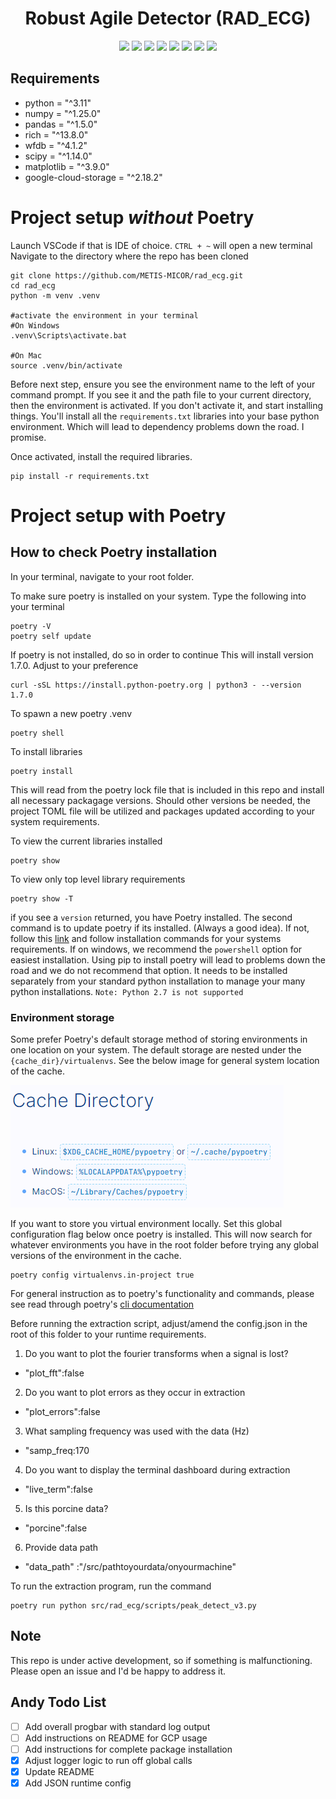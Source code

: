 

<h1 align="center">
  <b>Robust Agile Detector (RAD_ECG) </b><br>
</h1>

<p align="center">
      <a href="https://www.python.org/">
        <img src="https://img.shields.io/badge/Python-3.11-8bf230.svg" /></a>
      <a href="https://numpy.org/doc/">
        <img src="https://img.shields.io/badge/Numpy-1.25-8bf230.svg" /></a>
      <a href="https://pandas.pydata.org/docs/index.html">
        <img src="https://img.shields.io/badge/Pandas-1.5.0-8bf230.svg" /></a>
      <a href="https://rich.readthedocs.io/en/stable/">
        <img src="https://img.shields.io/badge/Rich-13.8.0-8bf230.svg" /></a>
      <a href="https://wfdb.readthedocs.io/en/latest/">              
        <img src="https://img.shields.io/badge/wfdb-4.1.2-8bf230.svg" /></a>
      <a href="https://docs.scipy.org/doc/scipy/">            
        <img src="https://img.shields.io/badge/Scipy-1.14.0-8bf230.svg" /></a>
      <a href="https://matplotlib.org/stable/index.html">            
        <img src="https://img.shields.io/badge/Matplotlib-3.9.0-8bf230.svg" /></a>
      <a href="https://cloud.google.com/storage/docs">            
        <img src="https://img.shields.io/badge/GCS-2.18.0-8bf230.svg" /></a>
</p>


## Requirements

- python = "^3.11"
- numpy = "^1.25.0"
- pandas = "^1.5.0"
- rich = "^13.8.0"
- wfdb = "^4.1.2"
- scipy = "^1.14.0"
- matplotlib = "^3.9.0"
- google-cloud-storage = "^2.18.2"

# Project setup *without* Poetry

Launch VSCode if that is IDE of choice.
`CTRL + ~` will open a new terminal
Navigate to the directory where the repo has been cloned

```terminal
git clone https://github.com/METIS-MICOR/rad_ecg.git
cd rad_ecg
python -m venv .venv

#activate the environment in your terminal 
#On Windows
.venv\Scripts\activate.bat

#On Mac
source .venv/bin/activate
```

Before next step, ensure you see the environment name to the left of your command prompt.  If you see it and the path file to your current directory, then the environment is activated.  If you don't activate it, and start installing things.  You'll install all the `requirements.txt` libraries into your base python environment. Which will lead to dependency problems down the road.  I promise.

Once activated, install the required libraries.

```terminal
pip install -r requirements.txt
```

# Project setup with Poetry

## How to check Poetry installation

In your terminal, navigate to your root folder.

To make sure poetry is installed on your system. Type the following into your terminal

```terminal
poetry -V
poetry self update
```

If poetry is not installed, do so in order to continue
This will install version 1.7.0.  Adjust to your preference

```terminal
curl -sSL https://install.python-poetry.org | python3 - --version 1.7.0
```

To spawn a new poetry .venv

```terminal
poetry shell
```

To install libraries

```terminal
poetry install
```

This will read from the poetry lock file that is included
in this repo and install all necessary packagage versions.  Should other
versions be needed, the project TOML file will be utilized and packages updated according to your system requirements.  

To view the current libraries installed

```terminal
poetry show
```

To view only top level library requirements

```terminal
poetry show -T
```


if you see a `version` returned, you have Poetry installed.  The second command is to update poetry if its installed. (Always a good idea). If not, follow this [link](https://python-poetry.org/docs/) and follow installation commands for your systems requirements. If on windows, we recommend the `powershell` option for easiest installation. Using pip to install poetry will lead to problems down the road and we do not recommend that option.  It needs to be installed separately from your standard python installation to manage your many python installations.  `Note: Python 2.7 is not supported`

### Environment storage

Some prefer Poetry's default storage method of storing environments in one location on your system.  The default storage are nested under the `{cache_dir}/virtualenvs`.  See the below image for general system location of the cache.

![Cache Directory](docs/images/p_cach_dir.png)

If you want to store you virtual environment locally.  Set this global configuration flag below once poetry is installed.  This will now search for whatever environments you have in the root folder before trying any global versions of the environment in the cache.

```terminal
poetry config virtualenvs.in-project true
```

For general instruction as to poetry's functionality and commands, please see read through poetry's [cli documentation](https://python-poetry.org/docs/cli/)

Before running the extraction script, adjust/amend the config.json in the root of this folder to your runtime requirements. 

1. Do you want to plot the fourier transforms when a signal is lost?
  - "plot_fft":false
2. Do you want to plot errors as they occur in extraction
  - "plot_errors":false
3. What sampling frequency was used with the data (Hz)
  - "samp_freq:170
4. Do you want to display the terminal dashboard during extraction  
  - "live_term":false
5. Is this porcine data?  
  - "porcine":false
6. Provide data path
  - "data_path"  :"/src/pathtoyourdata/onyourmachine"

To run the extraction program, run the command

```terminal
poetry run python src/rad_ecg/scripts/peak_detect_v3.py
```
## Note

This repo is under active development, so if something is malfunctioning.  Please open an issue and I'd be happy to address it. 

## Andy Todo List

- [ ] Add overall progbar with standard log output
- [ ] Add instructions on README for GCP usage
- [ ] Add instructions for complete package installation
- [x] Adjust logger logic to run off global calls
- [x] Update README
- [x] Add JSON runtime config 